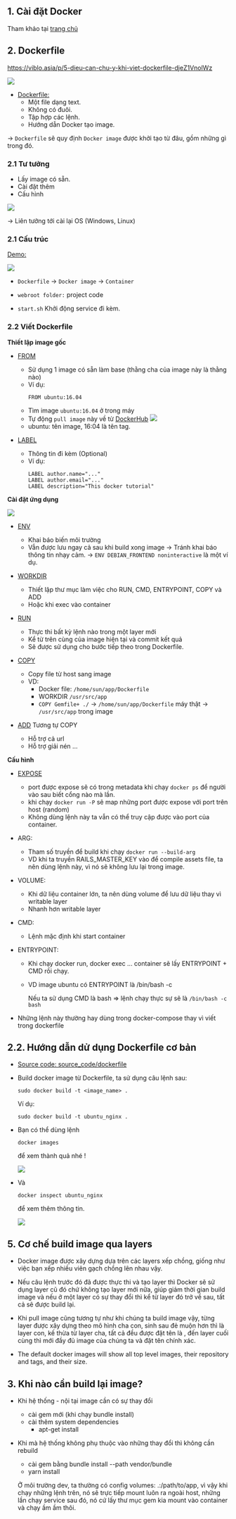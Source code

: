 ## 1. Cài đặt Docker

Tham khảo tại [trang chủ](https://docs.docker.com/install/linux/docker-ce/ubuntu/)

## 2. Dockerfile
https://viblo.asia/p/5-dieu-can-chu-y-khi-viet-dockerfile-djeZ1VnolWz

![](https://camo.githubusercontent.com/957fbc8b45fc596089690cb9186100224b270e97/68747470733a2f2f696d616765732e7669626c6f2e617369612f37353164373531322d633965372d343461352d626535362d3662316666393039366164662e706e67)

  + [Dockerfile:](https://docs.docker.com/engine/reference/builder/)
    + Một file dạng text.
    + Không có đuôi.
    + Tập hợp các lệnh.
    + Hướng dẫn Docker tạo image.

-> `Dockerfile` sẽ quy định `Docker image` được khởi tạo từ đâu, gồm những gì trong đó.

### 2.1 Tư tưởng

  + Lấy image có sẵn.
  + Cài đặt thêm
  + Cấu hình

  ![](https://user-images.githubusercontent.com/49421807/59746865-f2a80b80-92a1-11e9-8faf-c3d56ef4feb4.png)

  -> Liên tưởng tới cài lại OS (Windows, Linux)
### 2.1 Cấu trúc

[Demo:](https://github.com/longnv-0623/Div1_Docker_Course/tree/master/source_code/dockerfile)

![](https://user-images.githubusercontent.com/49421807/59744019-d2754e00-929b-11e9-836c-24eb956699dc.png)

+ `Dockerfile` -> `Docker image` -> `Container`

+ `webroot folder:` project code

+ `start.sh` Khởi động service đi kèm.


### 2.2 Viết Dockerfile

**Thiết lập image gốc**
+ [FROM](https://docs.docker.com/engine/reference/builder/#from)
  + Sử dụng 1 image có sẵn làm base (thằng cha của image này là thằng nào)
  + Ví dụ:
    ```
    FROM ubuntu:16.04
    ```
  + Tìm image `ubuntu:16.04` ở trong máy
  + Tự động `pull image` này về từ [DockerHub](https://hub.docker.com/_/ubuntu)
    ![](https://user-images.githubusercontent.com/49421807/59745699-8b895780-929f-11e9-817f-2558d84e1b20.png)
  + ubuntu: tên image, 16:04 là tên tag.

+ [LABEL](https://docs.docker.com/engine/reference/builder/#label)
  + Thông tin đi kèm (Optional)
  + Ví dụ:
    ```
    LABEL author.name="..."
    LABEL author.email="..."
    LABEL description="This docker tutorial"
    ```

**Cài đặt ứng dụng**

![](https://user-images.githubusercontent.com/49421807/59752762-04db7700-92ad-11e9-9c04-7126468822bb.png)

+ [ENV](https://docs.docker.com/engine/reference/builder/#env)
  + Khai báo biến môi trường
  + Vẫn được lưu ngay cả sau khi build xong image
    -> Tránh khai báo thông tin nhạy cảm.
    -> `ENV DEBIAN_FRONTEND noninteractive` là một ví dụ.

+ [WORKDIR](https://docs.docker.com/engine/reference/builder/#workdir)
  + Thiết lập thư mục làm việc cho RUN, CMD, ENTRYPOINT, COPY và ADD
  + Hoặc khi exec vào container

+ [RUN](https://docs.docker.com/engine/reference/builder/#run)
  + Thực thi bất kỳ lệnh nào trong một layer mới
  + Kể từ trên cùng của image hiện tại và commit kết quả
  + Sẽ được sử dụng cho bước tiếp theo trong Dockerfile.

+ [COPY](https://docs.docker.com/engine/reference/builder/#copy)
  + Copy file từ host sang image
  + VD:
    + Docker file: `/home/sun/app/Dockerfile`
    + WORKDIR `/usr/src/app`
    + `COPY Gemfile+ ./`
    -> `/home/sun/app/Dockerfile` máy thật -> `/usr/src/app` trong image

+ [ADD](https://docs.docker.com/engine/reference/builder/#add)
  Tương tự COPY
  + Hỗ trợ cả url
  + Hỗ trợ giải nén ...

**Cấu hình**

+ [EXPOSE](https://docs.docker.com/engine/reference/builder/#expose)
  + port được expose sẽ có trong metadata khi chạy `docker ps` để người vào sau biết cổng nào mà lần.
  + khi chạy `docker run -P` sẽ map những port được expose với port trên host (random)
  + Không dùng lệnh này ta vẫn có thể truy cập được vào port của container.

+ ARG:
  + Tham số truyền để build khi chạy `docker run --build-arg`
  + VD khi ta truyền RAILS_MASTER_KEY vào để compile assets file, ta nên dùng lệnh này, vì nó sẽ không lưu lại trong image.

+ VOLUME:

  + Khi dữ liệu container lớn, ta nên dùng volume để lưu dữ liệu thay vì writable layer
  + Nhanh hơn writable layer

+ CMD:

  + Lệnh mặc định khi start container

+ ENTRYPOINT:

  + Khi chạy docker run, docker exec ... container sẽ lấy ENTRYPOINT + CMD rồi chạy.

  + VD image ubuntu có ENTRYPOINT là /bin/bash -c

    Nếu ta sử dụng CMD là bash => lệnh chạy thực sự sẽ là `/bin/bash -c bash`

+ Những lệnh này thường hay dùng trong docker-compose thay vì viết trong dockerfile


## 2.2. Hướng dẫn dử dụng Dockerfile cơ bản

+ [Source code: source_code/dockerfile](https://github.com/longnv-0623/Div1_Docker_Course/tree/master/source_code/dockerfile)

+ Build docker image từ Dockerfile, ta sử dụng câu lệnh sau:

    ```
    sudo docker build -t <image_name> .
    ```

   Ví dụ:

    ```
    sudo docker build -t ubuntu_nginx .
    ```

+ Bạn có thể dùng lệnh

    ```
    docker images
    ```

  để xem thành quả nhé !

  ![](https://user-images.githubusercontent.com/18675907/59087107-f3e64980-892d-11e9-840e-0abd3fd18f07.png)

+ Và

  ```
  docker inspect ubuntu_nginx
  ```

  để xem thêm thông tin.

  ![](https://user-images.githubusercontent.com/18675907/59087541-23498600-892f-11e9-9caf-9b56da755f51.png)

## 5. Cơ chế build image qua layers

+ Docker image được xây dựng dựa trên các layers xếp chồng, giống như việc bạn xếp nhiều viên gạch chồng lên nhau vậy.

+ Nếu câu lệnh trước đó đã được thực thi và tạo layer thì Docker sẽ sử dụng layer cũ đó chứ không tạo layer mới nữa, giúp giảm thời gian build image và nếu ở một layer có sự thay đổi thì kể từ layer đó trở về sau, tất cả sẽ được build lại.

+ Khi pull image cũng tương tự như khi chúng ta build image vậy, từng layer được xây dựng theo mô hình cha con, sinh sau đẻ muộn hơn thì là layer con, kế thừa từ layer cha, tất cả đều được đặt tên là <none>, đến layer cuối cùng thì mới đầy đủ image của chúng ta và đặt tên chính xác.

+ The default docker images will show all top level images, their repository and tags, and their size.

## 3. Khi nào cần build lại image?

+ Khi hệ thống - nội tại image cần có sự thay đổi

  + cài gem mới (khi chạy bundle install)
  + cài thêm system dependencies
    + apt-get install

+ Khi mà hệ thống không phụ thuộc vào những thay đổi thì không cần rebuild

  + cài gem bằng bundle install --path vendor/bundle
  + yarn install

  Ở môi trường dev, ta thường có config volumes: .:/path/to/app, vì vậy khi chạy những lệnh trên, nó sẽ trực tiếp mount luôn ra ngoài host, những lần chạy service sau đó, nó cứ lấy thư mục gem kia mount vào container và chạy ầm ầm thôi.
